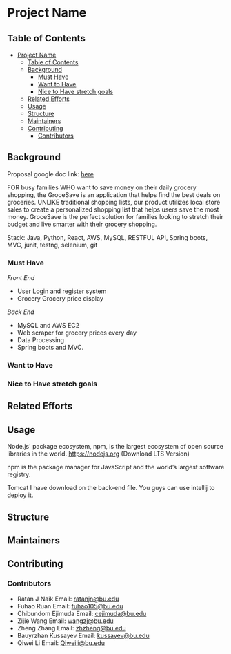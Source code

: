 # Project Name

## Table of Contents
- [Project Name](#project-name)
  - [Table of Contents](#table-of-contents)
  - [Background](#background)
    - [Must Have](#must-have)
    - [Want to Have](#want-to-have)
    - [Nice to Have stretch goals](#nice-to-have-stretch-goals)
  - [Related Efforts](#related-efforts)
  - [Usage](#usage)
  - [Structure](#structure)
  - [Maintainers](#maintainers)
  - [Contributing](#contributing)
    - [Contributors](#contributors)

## Background
Proposal google doc link: [here](https://docs.google.com/document/d/19A-Ovdj1PSGlUoQklYVjRKVRHxpZLoF1OxOf17hxW4E/edit)

FOR busy families WHO want to save money on their daily grocery shopping, the GroceSave is an application that helps find the best deals on groceries. UNLIKE traditional shopping lists, our product utilizes local store sales to create a personalized shopping list that helps users save the most money. GroceSave is the perfect solution for families looking to stretch their budget and live smarter with their grocery shopping.

Stack: Java, Python, React, AWS, MySQL, RESTFUL API, Spring boots, MVC, junit, testng, selenium, git
### Must Have
<em>Front End</em>
- User Login and register system
- Grocery Grocery price display 
 
<em>Back End</em>
- MySQL and AWS EC2
- Web scraper for grocery prices every day
- Data Processing
- Spring boots and MVC.
 

### Want to Have

### Nice to Have stretch goals
## Related Efforts
## Usage
Node.js' package ecosystem, npm, is the largest ecosystem of open source libraries in the world.
https://nodejs.org (Download LTS Version)

npm is the package manager for JavaScript and the world’s largest software registry. 

Tomcat I have download on the back-end file. You guys can use intellij to deploy it.
## Structure

## Maintainers
## Contributing

### Contributors
- Ratan J Naik 
Email: ratanjn@bu.edu
- Fuhao Ruan
Email: fuhao105@bu.edu
- Chibundom Ejimuda
Email: cejimuda@bu.edu
- Zijie Wang
Email: wangzj@bu.edu
- Zheng Zhang
Email: zhzheng@bu.edu
-  Bauyrzhan Kussayev
Email: kussayev@bu.edu
- Qiwei Li
Email: Qiweili@bu.edu

